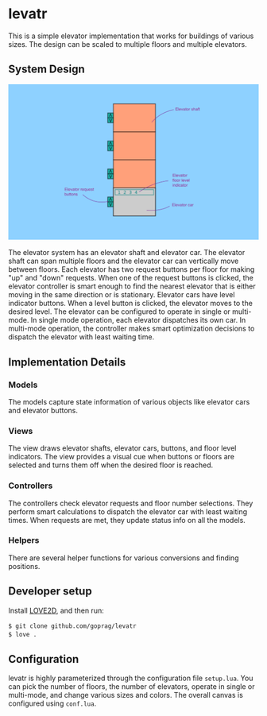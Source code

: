 # levatr

This is a simple elevator implementation that works for buildings of various sizes. The design can be scaled to multiple floors and multiple elevators.

## System Design

![levatr System Design](https://raw.githubusercontent.com/goprag/levatr/master/levatr_design.png)

The elevator system has an elevator shaft and elevator car. The elevator shaft can span multiple floors and the 
elevator car can vertically move between floors. Each elevator has two request buttons per floor for making "up" 
and "down" requests. When one of the request buttons is clicked, the elevator controller is smart enough to find 
the nearest elevator that is either moving in the same direction or is stationary. Elevator cars have level indicator 
buttons. When a level button is clicked, the elevator moves to the desired level. The elevator can be configured to 
operate in single or multi-mode. In single mode operation, each elevator dispatches its own car. In multi-mode 
operation, the controller makes smart optimization decisions to dispatch the elevator with least waiting time.

## Implementation Details

### Models

The models capture state information of various objects like elevator cars and elevator buttons.

### Views

The view draws elevator shafts, elevator cars, buttons, and floor level indicators. The view provides a visual cue when
buttons or floors are selected and turns them off when the desired floor is reached.

### Controllers

The controllers check elevator requests and floor number selections. They perform smart calculations to dispatch the elevator car with least waiting times. When requests are met, they update status info on all the models.

### Helpers

There are several helper functions for various conversions and finding positions. 

        
## Developer setup

Install [LOVE2D](https://love2d.org), and then run:

```bash
$ git clone github.com/goprag/levatr
$ love .
```

## Configuration

levatr is highly parameterized through the configuration file `setup.lua`. You can pick the number of floors, the number of elevators, operate in single or multi-mode, and change various sizes and colors. The overall canvas is configured using `conf.lua`.
    


